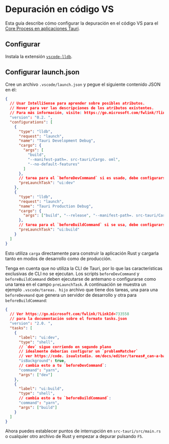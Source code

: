 # Depuración en código VS

Esta guía describe cómo configurar la depuración en el código VS para el [Core Process en aplicaciones Tauri][].

## Configurar

Instala la extensión [`vscode-lldb`][].

## Configurar launch.json

Cree un archivo `.vscode/launch.json` y pegue el siguiente contenido JSON en él:

```json title=".vscode/launch.json"
{
  // Usar IntelliSense para aprender sobre posibles atributos.
  // Hover para ver las descripciones de los atributos existentes.
  // Para más información, visite: https://go.microsoft.com/fwlink/?linkid=830387
  "version": "0.2. ",
  "configurations": [
    {
      "type": "lldb",
      "request": "launch",
      "name": "Tauri Development Debug",
      "cargo": {
        "args": [
          "build",
          "--manifest-path=. src-tauri/Cargo. oml",
          "--no-default-features"
        ]
      },
      // tarea para el `beforeDevCommand` si es usado, debe configurarse en `. scode/tareas. hijo`
      "preLaunchTask": "ui:dev"
    },
    {
      "type": "lldb",
      "request": "launch",
      "name": "Tauri Production Debug",
      "cargo": {
        "args": ["build", "--release", "--manifest-path=. src-tauri/Cargo. oml"]
      },
      // tarea para el `beforeBuildCommand` si se usa, debe configurarse en `. scode/tasks.json`
      "preLaunchTask": "ui:build"
    }
  ]
}
```

Esto utiliza `carga` directamente para construir la aplicación Rust y cargarla tanto en modos de desarrollo como de producción.

Tenga en cuenta que no utiliza la CLI de Tauri, por lo que las características exclusivas de CLI no se ejecutan. Los scripts `beforeDevCommand` y `beforeBuildCommand` deben ejecutarse de antemano o configurarse como una tarea en el campo `preLaunchTask`. A continuación se muestra un ejemplo `.vscode/tareas. hijo` archivo que tiene dos tareas, una para una `beforeDevmand` que genera un servidor de desarrollo y otra para `beforeBuildCommand`:

```json title=".vscode/tasks.json"
{
  // Ver https://go.microsoft.com/fwlink/?LinkId=733558
  // para la documentación sobre el formato tasks.json
  "version": "2.0. ",
  "tasks": [
    {
      "label": "ui:dev",
      "type": "shell",
      // `dev` sigue corriendo en segundo plano
      // idealmente deberías configurar un `problemMatcher`
      // ver https://code. isualstudio. om/docs/editor/tareas#_can-a-background-task-be-used-as-a-prelaunchtask-in-launchjson
      "isBackground": true,
      // cambia esto a tu `beforeDevCommand`:
      "command": "yarn",
      "args": ["dev"]
    },
    {
      "label": "ui:build",
      "type": "shell",
      // cambia esto a tu `beforeBuildCommand`:
      "command": "yarn",
      "args": ["build"]
    }
  ]
}
```

Ahora puedes establecer puntos de interrupción en `src-tauri/src/main.rs` o cualquier otro archivo de Rust y empezar a depurar pulsando `F5`.

[`vscode-lldb`]: https://marketplace.visualstudio.com/items?itemName=vadimcn.vscode-lldb

[Core Process en aplicaciones Tauri]: ../../references/architecture/process-model.md#the-core-process
